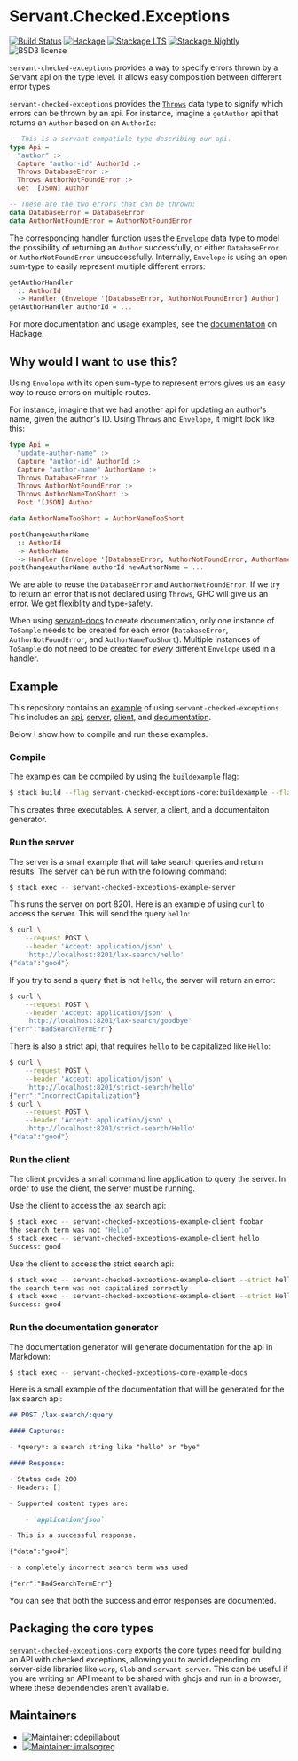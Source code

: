 
Servant.Checked.Exceptions
==========================

[![Build Status](https://secure.travis-ci.org/cdepillabout/servant-checked-exceptions.svg)](http://travis-ci.org/cdepillabout/servant-checked-exceptions)
[![Hackage](https://img.shields.io/hackage/v/servant-checked-exceptions.svg)](https://hackage.haskell.org/package/servant-checked-exceptions)
[![Stackage LTS](http://stackage.org/package/servant-checked-exceptions/badge/lts)](http://stackage.org/lts/package/servant-checked-exceptions)
[![Stackage Nightly](http://stackage.org/package/servant-checked-exceptions/badge/nightly)](http://stackage.org/nightly/package/servant-checked-exceptions)
![BSD3 license](https://img.shields.io/badge/license-BSD3-blue.svg)

`servant-checked-exceptions` provides a way to specify errors thrown by a
Servant api on the type level.  It allows easy composition between different
error types.

`servant-checked-exceptions` provides the
[`Throws`](https://hackage.haskell.org/package/servant-checked-exceptions/docs/Servant-Checked-Exceptions.html#t:Throws)
data type to signify which errors can be thrown by an api.  For instance,
imagine a `getAuthor` api that returns an `Author` based on an `AuthorId`:

```haskell
-- This is a servant-compatible type describing our api.
type Api =
  "author" :>
  Capture "author-id" AuthorId :>
  Throws DatabaseError :>
  Throws AuthorNotFoundError :>
  Get '[JSON] Author

-- These are the two errors that can be thrown:
data DatabaseError = DatabaseError
data AuthorNotFoundError = AuthorNotFoundError
```

The corresponding handler function uses the
[`Envelope`](https://hackage.haskell.org/package/servant-checked-exceptions/docs/Servant-Checked-Exceptions.html#t:Envelope)
data type to model the possibility of returning an `Author` successfully, or
either `DatabaseError` or `AuthorNotFoundError` unsuccessfully.
Internally, `Envelope` is using an open sum-type to easily represent multiple
different errors:

```haskell
getAuthorHandler
  :: AuthorId
  -> Handler (Envelope '[DatabaseError, AuthorNotFoundError] Author)
getAuthorHandler authorId = ...
```

For more documentation and usage examples, see the
[documentation](https://hackage.haskell.org/package/servant-checked-exceptions) on Hackage.

## Why would I want to use this?

Using `Envelope` with its open sum-type to represent errors gives us an easy
way to reuse errors on multiple routes.

For instance, imagine that we had another api for updating an author's name,
given the author's ID.  Using `Throws` and `Envelope`, it might look like this:

```haskell
type Api =
  "update-author-name" :>
  Capture "author-id" AuthorId :>
  Capture "author-name" AuthorName :>
  Throws DatabaseError :>
  Throws AuthorNotFoundError :>
  Throws AuthorNameTooShort :>
  Post '[JSON] Author

data AuthorNameTooShort = AuthorNameTooShort

postChangeAuthorName
  :: AuthorId
  -> AuthorName
  -> Handler (Envelope '[DatabaseError, AuthorNotFoundError, AuthorNameTooShort] Author)
postChangeAuthorName authorId newAuthorName = ...
```

We are able to reuse the `DatabaseError` and `AuthorNotFoundError`.  If we try
to return an error that is not declared using `Throws`, GHC will give us an
error.  We get flexiblity and type-safety.

When using [servant-docs](https://hackage.haskell.org/package/servant-docs) to
create documentation, only one instance of `ToSample` needs to be created for
each error (`DatabaseError`, `AuthorNotFoundError`, and `AuthorNameTooShort`).
Multiple instances of `ToSample` do not need to be created for _every_
different `Envelope` used in a handler.

## Example

This repository contains an [example](servant-checked-exceptions/example/) of using
`servant-checked-exceptions`.  This includes an [api](servant-checked-exceptions/example/Api.hs),
[server](servant-checked-exceptions/example/Server.hs), [client](servant-checked-exceptions/example/Client.hs), and
[documentation](servant-checked-exceptions-core/example/Docs.hs).

Below I show how to compile and run these examples.

### Compile

The examples can be compiled by using the `buildexample` flag:

```sh
$ stack build --flag servant-checked-exceptions-core:buildexample --flag servant-checked-exceptions:buildexample
```

This creates three executables.  A server, a client, and a documentaiton
generator.

### Run the server

The server is a small example that will take search queries and return results.
The server can be run with the following command:

```sh
$ stack exec -- servant-checked-exceptions-example-server
```

This runs the server on port 8201.  Here is an example of using `curl` to
access the server.  This will send the query `hello`:

```sh
$ curl \
    --request POST \
    --header 'Accept: application/json' \
    'http://localhost:8201/lax-search/hello'
{"data":"good"}
```

If you try to send a query that is not `hello`, the server will return an error:

```sh
$ curl \
    --request POST \
    --header 'Accept: application/json' \
    'http://localhost:8201/lax-search/goodbye'
{"err":"BadSearchTermErr"}
```

There is also a strict api, that requires `hello` to be capitalized like `Hello`:

```sh
$ curl \
    --request POST \
    --header 'Accept: application/json' \
    'http://localhost:8201/strict-search/hello'
{"err":"IncorrectCapitalization"}
$ curl \
    --request POST \
    --header 'Accept: application/json' \
    'http://localhost:8201/strict-search/Hello'
{"data":"good"}
```

### Run the client

The client provides a small command line application to query the server.  In
order to use the client, the server must be running.

Use the client to access the lax search api:

```sh
$ stack exec -- servant-checked-exceptions-example-client foobar
the search term was not "Hello"
$ stack exec -- servant-checked-exceptions-example-client hello
Success: good
```

Use the client to access the strict search api:

```sh
$ stack exec -- servant-checked-exceptions-example-client --strict hello
the search term was not capitalized correctly
$ stack exec -- servant-checked-exceptions-example-client --strict Hello
Success: good
```

### Run the documentation generator

The documentation generator will generate documentation for the api in Markdown:

```sh
$ stack exec -- servant-checked-exceptions-core-example-docs
```

Here is a small example of the documentation that will be generated for the lax
search api:

```markdown
## POST /lax-search/:query

#### Captures:

- *query*: a search string like "hello" or "bye"

#### Response:

- Status code 200
- Headers: []

- Supported content types are:

    - `application/json`

- This is a successful response.

{"data":"good"}

- a completely incorrect search term was used

{"err":"BadSearchTermErr"}
```

You can see that both the success and error responses are documented.

## Packaging the core types

[`servant-checked-exceptions-core`](https://hackage.haskell.org/package/servant-checked-exceptions-core)
exports the core types need for building an API with checked exceptions,
allowing you to avoid depending on server-side libraries like `warp`, `Glob`
and `servant-server`. This can be useful if you are writing an API meant to be
shared with ghcjs and run in a browser, where these dependencies aren't
available.

## Maintainers

- [![Maintainer: cdepillabout](https://img.shields.io/badge/maintainer-cdepillabout-lightgrey.svg)](http://github.com/cdepillabout)
- [![Maintainer: imalsogreg](https://img.shields.io/badge/maintainer-imalsogreg-lightgrey.svg)](http://github.com/imalsogreg)
